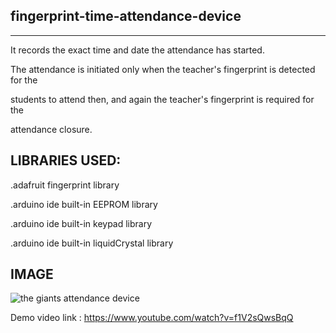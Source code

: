 ## fingerprint-time-attendance-device
----------------------------------------

It records the exact time and date the attendance has started.

The attendance is initiated only when the teacher's fingerprint is detected for the 

students to attend then, and again the teacher's fingerprint is required for the 

attendance closure.

LIBRARIES USED:
----------------
.adafruit fingerprint library

.arduino ide built-in EEPROM library

.arduino ide built-in keypad library

.arduino ide built-in liquidCrystal library

IMAGE
-----
![the giants attendance device](https://user-images.githubusercontent.com/30593186/48235864-60b15980-e3c8-11e8-9f96-6825c76ac41b.jpg)


Demo video link : https://www.youtube.com/watch?v=f1V2sQwsBqQ
